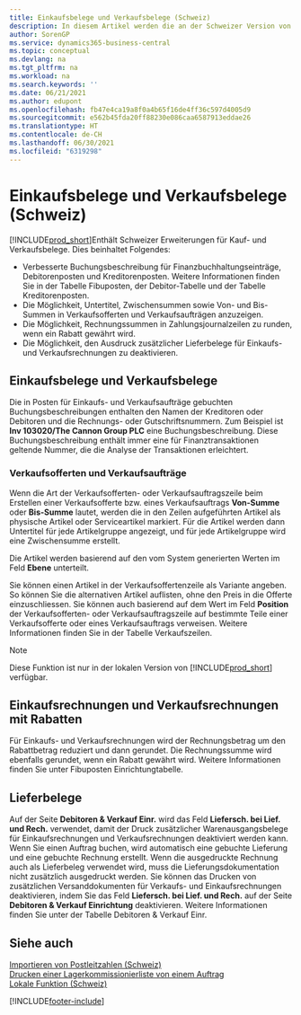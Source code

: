 ```yaml
---
title: Einkaufsbelege und Verkaufsbelege (Schweiz)
description: In diesem Artikel werden die an der Schweizer Version von Business Central vorgenommenen Verbesserungen erläutert, einschliesslich Schweizer Sonderkauf- und Verkaufsbelegfunktionen.
author: SorenGP
ms.service: dynamics365-business-central
ms.topic: conceptual
ms.devlang: na
ms.tgt_pltfrm: na
ms.workload: na
ms.search.keywords: ''
ms.date: 06/21/2021
ms.author: edupont
ms.openlocfilehash: fb47e4ca19a8f0a4b65f16de4ff36c597d4005d9
ms.sourcegitcommit: e562b45fda20ff88230e086caa6587913eddae26
ms.translationtype: HT
ms.contentlocale: de-CH
ms.lasthandoff: 06/30/2021
ms.locfileid: "6319298"
---
```

# <a name="swiss-purchase-documents-and-sales-documents"></a>Einkaufsbelege und Verkaufsbelege (Schweiz)
[!INCLUDE[prod_short](../../includes/prod_short.md)]Enthält Schweizer Erweiterungen für Kauf- und Verkaufsbelege. Dies beinhaltet Folgendes:  

- Verbesserte Buchungsbeschreibung für Finanzbuchhaltungseinträge, Debitorenposten und Kreditorenposten. Weitere Informationen finden Sie in der Tabelle Fibuposten, der Debitor-Tabelle und der Tabelle Kreditorenposten.  
- Die Möglichkeit, Untertitel, Zwischensummen sowie Von- und Bis-Summen in Verkaufsofferten und Verkaufsaufträgen anzuzeigen.  
- Die Möglichkeit, Rechnungssummen in Zahlungsjournalzeilen zu runden, wenn ein Rabatt gewährt wird.  
- Die Möglichkeit, den Ausdruck zusätzlicher Lieferbelege für Einkaufs- und Verkaufsrechnungen zu deaktivieren.  

## <a name="purchase-documents-and-sales-documents"></a>Einkaufsbelege und Verkaufsbelege  
Die in Posten für Einkaufs- und Verkaufsaufträge gebuchten Buchungsbeschreibungen enthalten den Namen der Kreditoren oder Debitoren und die Rechnungs- oder Gutschriftsnummern. Zum Beispiel ist **Inv 103020/The Cannon Group PLC** eine Buchungsbeschreibung. Diese Buchungsbeschreibung enthält immer eine für Finanztransaktionen geltende Nummer, die die Analyse der Transaktionen erleichtert.  

### <a name="sales-quotes-and-sales-orders"></a>Verkaufsofferten und Verkaufsaufträge  
Wenn die Art der Verkaufsofferten- oder Verkaufsauftragszeile beim Erstellen einer Verkaufsofferte bzw. eines Verkaufsauftrags **Von-Summe** oder **Bis-Summe** lautet, werden die in den Zeilen aufgeführten Artikel als physische Artikel oder Serviceartikel markiert. Für die Artikel werden dann Untertitel für jede Artikelgruppe angezeigt, und für jede Artikelgruppe wird eine Zwischensumme erstellt.  

Die Artikel werden basierend auf den vom System generierten Werten im Feld **Ebene** unterteilt.  

Sie können einen Artikel in der Verkaufsoffertenzeile als Variante angeben. So können Sie die alternativen Artikel auflisten, ohne den Preis in die Offerte einzuschliessen. Sie können auch basierend auf dem Wert im Feld **Position** der Verkaufsofferten- oder Verkaufsauftragszeile auf bestimmte Teile einer Verkaufsofferte oder eines Verkaufsauftrags verweisen. Weitere Informationen finden Sie in der Tabelle Verkaufszeilen.  

> [!NOTE]
> Diese Funktion ist nur in der lokalen Version von [!INCLUDE[prod_short](../../includes/prod_short.md)] verfügbar.

## <a name="purchase-invoices-and-sales-invoices-with-payment-discounts"></a>Einkaufsrechnungen und Verkaufsrechnungen mit Rabatten  
Für Einkaufs- und Verkaufsrechnungen wird der Rechnungsbetrag um den Rabattbetrag reduziert und dann gerundet. Die Rechnungssumme wird ebenfalls gerundet, wenn ein Rabatt gewährt wird. Weitere Informationen finden Sie unter Fibuposten Einrichtungtabelle.  

## <a name="shipment-documents"></a>Lieferbelege  
Auf der Seite **Debitoren & Verkauf Einr.** wird das Feld **Liefersch. bei Lief. und Rech.** verwendet, damit der Druck zusätzlicher Warenausgangsbelege für Einkaufsrechnungen und Verkaufsrechnungen deaktiviert werden kann. Wenn Sie einen Auftrag buchen, wird automatisch eine gebuchte Lieferung und eine gebuchte Rechnung erstellt. Wenn die ausgedruckte Rechnung auch als Lieferbeleg verwendet wird, muss die Lieferungsdokumentation nicht zusätzlich ausgedruckt werden. Sie können das Drucken von zusätzlichen Versanddokumenten für Verkaufs- und Einkaufsrechnungen deaktivieren, indem Sie das Feld **Liefersch. bei Lief. und Rech.** auf der Seite **Debitoren & Verkauf Einrichtung** deaktivieren. Weitere Informationen finden Sie unter der Tabelle Debitoren & Verkauf Einr.  

## <a name="see-also"></a>Siehe auch  
 [Importieren von Postleitzahlen (Schweiz)](how-to-import-swiss-post-codes.md)   
 [Drucken einer Lagerkommissionierliste von einem Auftrag](how-to-print-an-inventory-picking-list-from-a-sales-order.md)   
 [Lokale Funktion (Schweiz)](switzerland-local-functionality.md)


[!INCLUDE[footer-include](../../includes/footer-banner.md)]